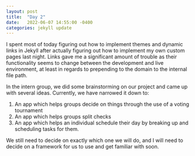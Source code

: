 ```yaml
---
layout: post
title:  "Day 2"
date:   2022-06-07 14:55:00 -0400
categories: jekyll update
---
```



I spent most of today figuring out how to implement themes and dynamic links in Jekyll after actually figuring out how to implement my own custom pages last night. Links gave me a significant amount of trouble as their functionality seems to change between the development and live environment, at least in regards to prepending to the domain to the internal file path.

In the intern group, we did some brainstorming on our project and came up with several ideas. Currently, we have narrowed it down to:

1. An app which helps groups decide on things through the use of a voting tournament
2. An app which helps groups split checks
3. An app which helps an individual schedule their day by breaking up and scheduling tasks for them.

We still need to decide on exactly which one we will do, and I will need to decide on a framework for us to use and get familiar with soon.
